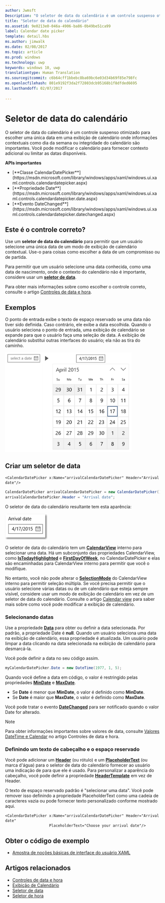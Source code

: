 ```yaml
---
author: Jwmsft
Description: "O seletor de data do calendário é um controle suspenso otimizado para escolher uma única data em uma exibição de calendário onde informações contextuais como dia da semana ou integridade do calendário são importantes."
title: "Seletor de data do calendário"
ms.assetid: 9e0213e0-046a-4906-ba86-0b49be51ca99
label: Calendar date picker
template: detail.hbs
ms.author: jimwalk
ms.date: 02/08/2017
ms.topic: article
ms.prod: windows
ms.technology: uwp
keywords: windows 10, uwp
translationtype: Human Translation
ms.sourcegitcommit: c6b64cff1bbebc8ba69bc6e03d34b69f85e798fc
ms.openlocfilehash: 801e9192f3da2f72803dcb95168b1f8dfded6695
ms.lasthandoff: 02/07/2017

---
```

# <a name="calendar-date-picker"></a>Seletor de data do calendário

<link rel="stylesheet" href="https://az835927.vo.msecnd.net/sites/uwp/Resources/css/custom.css"> 

O seletor de data do calendário é um controle suspenso otimizado para escolher uma única data em uma exibição de calendário onde informações contextuais como dia da semana ou integridade do calendário são importantes. Você pode modificar o calendário para fornecer contexto adicional ou limitar as datas disponíveis.

<div class="important-apis" >
<b>APIs importantes</b><br/>
<ul>
<li>[**Classe CalendarDatePicker**](https://msdn.microsoft.com/library/windows/apps/xaml/windows.ui.xaml.controls.calendardatepicker.aspx)</li>
<li>[**Propriedade Date**](https://msdn.microsoft.com/library/windows/apps/xaml/windows.ui.xaml.controls.calendardatepicker.date.aspx)</li>
<li>[**Evento DateChanged**](https://msdn.microsoft.com/library/windows/apps/xaml/windows.ui.xaml.controls.calendardatepicker.datechanged.aspx)</li>
</ul>
</div>

## <a name="is-this-the-right-control"></a>Este é o controle correto?
Use um **seletor de data do calendário** para permitir que um usuário selecione uma única data de um modo de exibição de calendário contextual. Use-o para coisas como escolher a data de um compromisso ou de partida.

Para permitir que um usuário selecione uma data conhecida, como uma data de nascimento, onde o contexto do calendário não é importante, considere usar um [**seletor de data**](date-picker.md).

Para obter mais informações sobre como escolher o controle correto, consulte o artigo [Controles de data e hora](date-and-time.md).

## <a name="examples"></a>Exemplos

O ponto de entrada exibe o texto de espaço reservado se uma data não tiver sido definida. Caso contrário, ele exibe a data escolhida. Quando o usuário seleciona o ponto de entrada, uma exibição de calendário se expande para que o usuário faça uma seleção de data. A exibição de calendário substitui outras interfaces do usuário; ela não as tira do caminho.

![Exemplo de seletor de data do calendário](images/calendar-date-picker-2-views.png)

## <a name="create-a-date-picker"></a>Criar um seletor de data

```xaml
<CalendarDatePicker x:Name="arrivalCalendarDatePicker" Header="Arrival date"/>
```

```csharp
CalendarDatePicker arrivalCalendarDatePicker = new CalendarDatePicker();
arrivalCalendarDatePicker.Header = "Arrival date";
```

O seletor de data do calendário resultante tem esta aparência:

![Exemplo de seletor de data do calendário](images/calendar-date-picker-closed.png)

O seletor de data do calendário tem um [**CalendarView**](https://msdn.microsoft.com/library/windows/apps/xaml/windows.ui.xaml.controls.calendarview.aspx) interno para selecionar uma data. Há um subconjunto das propriedades CalendarView, como [**IsTodayHighlighted**](https://msdn.microsoft.com/library/windows/apps/xaml/windows.ui.xaml.controls.calendardatepicker.istodayhighlighted.aspx) e [**FirstDayOfWeek**](https://msdn.microsoft.com/library/windows/apps/xaml/windows.ui.xaml.controls.calendardatepicker.firstdayofweek.aspx), no CalendarDatePicker e elas são encaminhadas para CalendarView interno para permitir que você o modifique. 

No entanto, você não pode alterar o [**SelectionMode**](https://msdn.microsoft.com/library/windows/apps/xaml/windows.ui.xaml.controls.calendarview.selectionmode.aspx) do CalendarView interno para permitir seleção múltipla. Se você precisa permitir que o usuário selecione várias datas ou de um calendário que esteja sempre visível, considere usar um modo de exibição de calendário em vez de um seletor de data do calendário. Consulte o artigo [Calendar view](calendar-view.md) para saber mais sobre como você pode modificar a exibição de calendário.

### <a name="selecting-dates"></a>Selecionando datas

Use a propriedade [**Data**](https://msdn.microsoft.com/library/windows/apps/xaml/windows.ui.xaml.controls.calendardatepicker.date.aspx) para obter ou definir a data selecionada. Por padrão, a propriedade Date é **null**. Quando um usuário seleciona uma data na exibição de calendário, essa propriedade é atualizada. Um usuário pode limpar a data clicando na data selecionada na exibição de calendário para desmarcá-la. 

Você pode definir a data no seu código assim.

```csharp
myCalendarDatePicker.Date = new DateTime(1977, 1, 5);
```

Quando você define a data em código, o valor é restringido pelas propriedades [**MinDate**](https://msdn.microsoft.com/library/windows/apps/xaml/windows.ui.xaml.controls.calendardatepicker.mindate.aspx) e [**MaxDate**](https://msdn.microsoft.com/library/windows/apps/xaml/windows.ui.xaml.controls.calendardatepicker.maxdate.aspx).
- Se **Date** é menor que **MinDate**, o valor é definido como **MinDate**.
- Se **Date** é maior que **MaxDate**, o valor é definido como **MaxDate**.

Você pode tratar o evento [**DateChanged**](https://msdn.microsoft.com/library/windows/apps/xaml/windows.ui.xaml.controls.calendardatepicker.datechanged.aspx) para ser notificado quando o valor Date for alterado.

> [!NOTE]
Para obter informações importantes sobre valores de data, consulte [Valores DateTime e Calendar](date-and-time.md#datetime-and-calendar-values) no artigo Controles de data e hora.

### <a name="setting-a-header-and-placeholder-text"></a>Definindo um texto de cabeçalho e o espaço reservado

Você pode adicionar um [**Header**](https://msdn.microsoft.com/library/windows/apps/xaml/windows.ui.xaml.controls.calendardatepicker.header.aspx) (ou rótulo) e um [**PlaceholderText**](https://msdn.microsoft.com/library/windows/apps/xaml/windows.ui.xaml.controls.calendardatepicker.placeholdertext.aspx) (ou marca d'água) para o seletor de data do calendário fornecer ao usuário uma indicação de para que ele é usado. Para personalizar a aparência do cabeçalho, você pode definir a propriedade [**HeaderTemplate**](https://msdn.microsoft.com/library/windows/apps/xaml/windows.ui.xaml.controls.calendardatepicker.headertemplate.aspx) em vez de Header.

O texto de espaço reservado padrão é "selecionar uma data". Você pode remover isso definindo a propriedade PlaceholderText como uma cadeia de caracteres vazia ou pode fornecer texto personalizado conforme mostrado aqui.

```xaml
<CalendarDatePicker x:Name="arrivalCalendarDatePicker" Header="Arrival date" 
                    PlaceholderText="Choose your arrival date"/>
```

## <a name="get-the-sample-code"></a>Obter o código de exemplo
* [Amostra de noções básicas de interface do usuário XAML](https://github.com/Microsoft/Windows-universal-samples/blob/master/Samples/XamlUIBasics)


## <a name="related-articles"></a>Artigos relacionados

- [Controles de data e hora](date-and-time.md)
- [Exibição de Calendário](calendar-view.md)
- [Seletor de data](date-picker.md)
- [Seletor de hora](time-picker.md)

